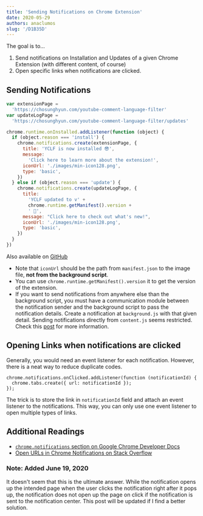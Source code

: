 ```yaml
---
title: 'Sending Notifications on Chrome Extension'
date: 2020-05-29
authors: anaclumos
slug: '/D1B35D'
---
```


The goal is to...

1. Send notifications on Installation and Updates of a given Chrome Extension (with different content, of course)
2. Open specific links when notifications are clicked.

## Sending Notifications

```js
var extensionPage =
  'https://chosunghyun.com/youtube-comment-language-filter'
var updateLogPage =
  'https://chosunghyun.com/youtube-comment-language-filter/updates'

chrome.runtime.onInstalled.addListener(function (object) {
  if (object.reason === 'install') {
    chrome.notifications.create(extensionPage, {
      title: 'YCLF is now installed 😎',
      message:
        'Click here to learn more about the extension!',
      iconUrl: './images/min-icon128.png',
      type: 'basic',
    })
  } else if (object.reason === 'update') {
    chrome.notifications.create(updateLogPage, {
      title:
        'YCLF updated to v' +
        chrome.runtime.getManifest().version +
        ' 🚀',
      message: "Click here to check out what's new!",
      iconUrl: './images/min-icon128.png',
      type: 'basic',
    })
  }
})
```

Also available on [GitHub](https://github.com/anaclumos/youtube-comment-language-filter/blob/master/extension/scripts/background.js)

- Note that `iconUrl` should be the path from `manifest.json` to the image file, **not from the background script**.
- You can use `chrome.runtime.getManifest().version` it to get the version of the extension.
- If you want to send notifications from anywhere else than the background script, you must have a communication module between the notification sender and the background script to pass the notification details. Create a notification at `background.js` with that given detail. Sending notifications directly from `content.js` seems restricted. Check this [post](https://medium.com/@moshfeu/notifications-in-chrome-extension-50aac17b3b7d) for more information.

## Opening Links when notifications are clicked

Generally, you would need an event listener for each notification. However, there is a neat way to reduce duplicate codes.

    chrome.notifications.onClicked.addListener(function (notificationId) {
      chrome.tabs.create({ url: notificationId });
    });

The trick is to store the link in `notificationId` field and attach an event listener to the notifications. This way, you can only use one event listener to open multiple types of links.

## Additional Readings

- [`chrome.notifications` section on Google Chrome Developer Docs](https://developer.chrome.com/extensions/notifications)
- [Open URLs in Chrome Notifications on Stack Overflow](https://stackoverflow.com/questions/25956441/open-urls-in-chrome-notifications/25958876)

### Note: Added June 19, 2020

It doesn't seem that this is the ultimate answer. While the notification opens up the intended page when the user clicks the notification right after it pops up, the notification does not open up the page on click if the notification is sent to the notification center. This post will be updated if I find a better solution.
